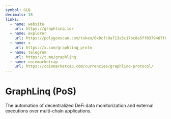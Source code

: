 ```yaml
---
symbol: GLQ
decimals: 18
links:
  - name: website
    url: https://graphlinq.io/
  - name: explorer
    url: https://polygonscan.com/token/0x0cfc9a713a5c17bc8a5ff0379467f6558bacd0e0
  - name: x
    url: https://x.com/graphlinq_proto
  - name: telegram
    url: https://t.me/graphlinq
  - name: coinmarketcap
    url: https://coinmarketcap.com/currencies/graphlinq-protocol/
---
```


# GraphLinq (PoS)

The automation of decentralized DeFi data monitorization and external executions over multi-chain applications.
